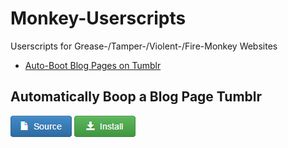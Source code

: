 # Monkey-Userscripts
Userscripts for Grease-/Tamper-/Violent-/Fire-Monkey
Websites
- [Auto-Boot Blog Pages on Tumblr](#auto_boop_tumblr)

## <a name="auto_boop_tumblr"></a> Automatically Boop a Blog Page Tumblr
[![Source](https://github.com/FoldMorePaper/Monkey-Userscripts/blob/main/assets/images/Source-Button.png)](https://github.com/FoldMorePaper/Monkey-Userscripts/blob/main/Tumblr_2024_April_Fools-Auto_Blog_Boop.user.js)
[![Install](https://github.com/FoldMorePaper/Monkey-Userscripts/blob/main/assets/images/Install-Button.png)](https://github.com/FoldMorePaper/Monkey-Userscripts/raw/main/Tumblr_2024_April_Fools-Auto_Blog_Boop.user.js)

